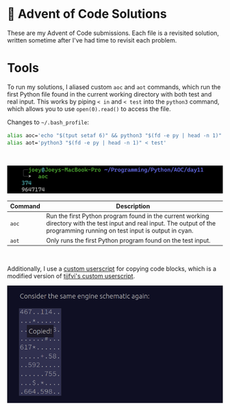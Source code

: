 # 🎄 Advent of Code Solutions
These are my Advent of Code submissions. Each file is a revisited solution, written sometime after I've had time to revisit each problem.

# Tools

To run my solutions, I aliased custom `aoc` and `aot` commands, which run the first Python file found in the current working directory with both test and real input. This works by piping `< in` and `< test` into the `python3` command, which allows you to use `open(0).read()` to access the file.
<br>

Changes to `~/.bash_profile`:
```bash
alias aoc='echo "$(tput setaf 6)" && python3 "$(fd -e py | head -n 1)" < test && echo "$(tput sgr0)" && python3 "$(fd -e py | head -n 1)" < in'
alias aot='python3 "$(fd -e py | head -n 1)" < test'
```
<br>

![aoc command running day 11 solution](/host/AOC.png)

| Command     | Description |
| ----------- | ----------- |
| `aoc`       | Run the first Python program found in the current working directory with the test input and real input. The output of the programming running on test input is output in cyan.       |
| `aot`       | Only runs the first Python program found on the test input.        |

<br>


Additionally, I use a [custom userscript](/host/userscript.js) for copying code blocks, which is a modified version of [tjjfvi's custom userscript](https://github.com/tjjfvi/aoc-2021/blob/main/host/userscript.js).

![copy code block image](/host/copy.png) 

